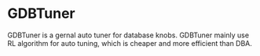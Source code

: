 # GDBTuner

GDBTuner is a gernal auto tuner for database knobs. GDBTuner mainly use RL algorithm for auto tuning, which is cheaper and more efficient than DBA. 
